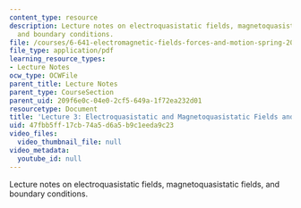 ```yaml
---
content_type: resource
description: Lecture notes on electroquasistatic fields, magnetoquasistatic fields,
  and boundary conditions.
file: /courses/6-641-electromagnetic-fields-forces-and-motion-spring-2005/47fbb5ff17cb74a5d6a5b9c1eeda9c23_lecture3.pdf
file_type: application/pdf
learning_resource_types:
- Lecture Notes
ocw_type: OCWFile
parent_title: Lecture Notes
parent_type: CourseSection
parent_uid: 209f6e0c-04e0-2cf5-649a-1f72ea232d01
resourcetype: Document
title: 'Lecture 3: Electroquasistatic and Magnetoquasistatic Fields and Boundary Conditions'
uid: 47fbb5ff-17cb-74a5-d6a5-b9c1eeda9c23
video_files:
  video_thumbnail_file: null
video_metadata:
  youtube_id: null
---
```

Lecture notes on electroquasistatic fields, magnetoquasistatic fields, and boundary conditions.

